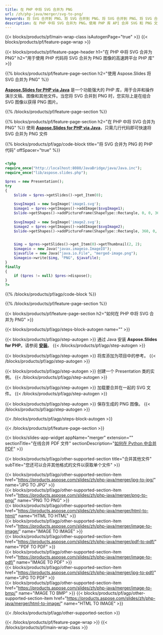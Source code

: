 ```yaml
---
title: 在 PHP 中将 SVG 合并为 PNG
url: /zh/php-java/merger/svg-to-png/
keywords: 将 SVG 合并到 PNG、将 SVG 合并到 PNG、将 SVG 合并到 PNG、将 SVG 合并到 PNG、PHP API、PHP 库
description: 在 PHP 中将 SVG 合并为 PNG。使用 PHP 库 API 合并 SVG 和 PNG 文件
---
```


{{< blocks/products/pf/main-wrap-class isAutogenPage="true" >}}
{{< blocks/products/pf/feature-page-wrap >}}

{{< blocks/products/pf/feature-page-header h1="在 PHP 中将 SVG 合并为 PNG" h2="用于使用 PHP 代码将 SVG 合并为 PNG 图像的高速跨平台 PHP 库" >}}

{{% blocks/products/pf/feature-page-section h2="使用 Aspose.Slides 将 SVG 合并为 PNG" %}}

[**Aspose.Slides for PHP via Java**](https://products.aspose.com/slides/zh/php-java/) 是一个功能强大的 PHP 库，用于合并和操作演示文稿、图像和其他文件。当您将 SVG 合并到 PNG 时，您实际上是在组合 SVG 图像以获得 PNG 图片。

{{% /blocks/products/pf/feature-page-section %}}




{{% blocks/products/pf/feature-page-section  h2="在 PHP 中将 SVG 合并为 PNG" %}}
使用 [**Aspose.Slides for PHP via Java**](https://products.aspose.com/slides/zh/php-java/)，只需几行代码即可快速将 SVG 合并为 PNG 文件

{{% blocks/products/pf/agp/code-block title="将 SVG 合并为 PNG 的 PHP 代码" offSpacer="true" %}}
```php

<?php
require_once("http://localhost:8080/JavaBridge/java/Java.inc");
require_once("lib/aspose.slides.php");

$pres = new Presentation();
try
{
    $slide = $pres->getSlides()->get_Item(0);
    
    $svgImage1 = new SvgImage('image1.svg');
    $image1 = $pres->getImages()->addImage($svgImage1);
    $slide->getShapes()->addPictureFrame(ShapeType::Rectangle, 0, 0, 360, 540, $image1);
    
    $svgImage2 = new SvgImage('image2.svg');
    $image2 = $pres->getImages()->addImage($svgImage2);
    $slide->getShapes()->addPictureFrame(ShapeType::Rectangle, 360, 0, 360, 540, $image2);
    

    $img = $pres->getSlides()->get_Item(0)->getThumbnail(2, 2);
    $imageio = new Java("javax.imageio.ImageIO");
    $javafile = new Java("java.io.File", "merged-image.png");
    $imageio->write($img, "PNG", $javafile);
}
finally
{
    if ($pres != null) $pres->dispose();
}
?>
```
{{% /blocks/products/pf/agp/code-block %}}

{{% /blocks/products/pf/feature-page-section %}}




{{< blocks/products/pf/feature-page-section  h2="如何在 PHP 中将 SVG 合并为 PNG" >}}


{{< blocks/products/pf/agp/steps-block-autogen name="" >}}


{{< blocks/products/pf/agp/step-autogen >}}
通过 Java 安装 **Aspose.Slides for PHP**。请参阅 [**安装**](https://docs.aspose.com/slides/php-java/installation/)。
{{< /blocks/products/pf/agp/step-autogen >}}

{{< blocks/products/pf/agp/step-autogen >}}
将库添加为项目中的参考。
{{< /blocks/products/pf/agp/step-autogen >}}

{{< blocks/products/pf/agp/step-autogen >}}
创建一个 Presentation 类的实例。
{{< /blocks/products/pf/agp/step-autogen >}}

{{< blocks/products/pf/agp/step-autogen >}}
加载要合并在一起的 SVG 文件。
{{< /blocks/products/pf/agp/step-autogen >}}

{{< blocks/products/pf/agp/step-autogen >}}
保存生成的 PNG 图像。
{{< /blocks/products/pf/agp/step-autogen >}}


{{< /blocks/products/pf/agp/steps-block-autogen >}}


{{< /blocks/products/pf/feature-page-section >}}




{{< blocks/slides-app-widget  appName="merger" extension="" sectionTitle="在线合并 PDF 文件" sectionDescription="[如何在 Python 中合并 PDF](https://products.aspose.com/slides/zh/python-net/merge/pdf/)" >}}

{{< blocks/products/pf/agp/other-supported-section title="合并其他文件" subTitle="您还可以合并其他格式的文件以获取单个文件" >}}
  
{{< blocks/products/pf/agp/other-supported-section-item href="https://products.aspose.com/slides/zh/php-java/merger/jpg-to-jpg/" name="JPG TO JPG" >}}  
{{< blocks/products/pf/agp/other-supported-section-item href="https://products.aspose.com/slides/zh/php-java/merger/png-to-png/" name="PNG TO PNG" >}}  
{{< blocks/products/pf/agp/other-supported-section-item href="https://products.aspose.com/slides/zh/php-java/merger/html-to-html/" name="HTML TO HTML" >}}  
{{< blocks/products/pf/agp/other-supported-section-item href="https://products.aspose.com/slides/zh/php-java/merger/image-to-image/" name="IMAGE TO IMAGE" >}}  
{{< blocks/products/pf/agp/other-supported-section-item href="https://products.aspose.com/slides/zh/php-java/merger/pdf-to-pdf/" name="PDF TO PDF" >}}  
{{< blocks/products/pf/agp/other-supported-section-item href="https://products.aspose.com/slides/zh/php-java/merger/image-to-pdf/" name="IMAGE TO PDF" >}}  
{{< blocks/products/pf/agp/other-supported-section-item href="https://products.aspose.com/slides/zh/php-java/merger/jpg-to-pdf/" name="JPG TO PDF" >}}  
{{< blocks/products/pf/agp/other-supported-section-item href="https://products.aspose.com/slides/zh/php-java/merger/image-to-bmp/" name="IMAGE TO BMP" >}} 
{{< blocks/products/pf/agp/other-supported-section-item href="https://products.aspose.com/slides/zh/php-java/merger/html-to-image/" name="HTML TO IMAGE" >}}  
  


{{< /blocks/products/pf/agp/other-supported-section >}}

{{< /blocks/products/pf/feature-page-wrap >}}
{{< /blocks/products/pf/main-wrap-class >}}